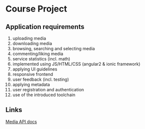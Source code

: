 # Course Project

## Application requirements

1. uploading media
2. downloading media
3. browsing, searching and selecting media
4. commenting/liking media
5. service statistics (incl. math)
6. implemented using JS/HTML/CSS (angular2 & ionic framework)
7. applying UI guidelines
8. responsive frontend
9. user feedback (incl. testing)
10. applying metadata
11. user registration and authentication
12. use of the introduced toolchain

## Links

[Media API docs](http://media.mw.metropolia.fi/wbma/docs/)
